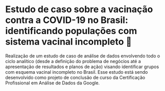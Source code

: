 # Estudo de caso sobre a vacinação contra a COVID-19 no Brasil: identificando populações com sistema vacinal incompleto 💉
Realização de um estudo de caso de análise de dados envolvendo todo o ciclo analítico (desde a definição do problema de negócios até a apresentação de resultados e planos de ação) visando identificar grupos com esquema vacinal incompleto no Brasil. Esse estudo está sendo desenvolvido como projeto de conclusão de curso da Certificação Profissional em Análise de Dados da Google.
